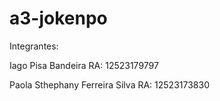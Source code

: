 # a3-jokenpo

Integrantes: 

Iago Pisa Bandeira RA: 12523179797

Paola Sthephany Ferreira Silva RA: 12523173830
